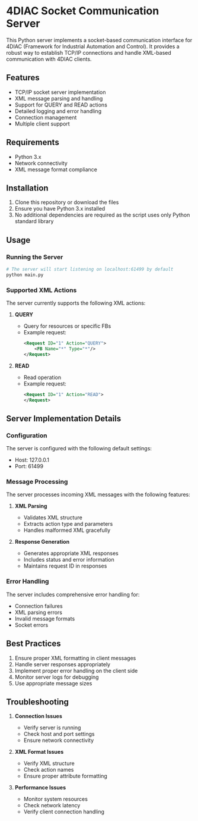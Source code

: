 # 4DIAC Socket Communication Server

This Python server implements a socket-based communication interface for 4DIAC (Framework for Industrial Automation and Control). It provides a robust way to establish TCP/IP connections and handle XML-based communication with 4DIAC clients.

## Features

- TCP/IP socket server implementation
- XML message parsing and handling
- Support for QUERY and READ actions
- Detailed logging and error handling
- Connection management
- Multiple client support

## Requirements

- Python 3.x
- Network connectivity
- XML message format compliance

## Installation

1. Clone this repository or download the files
2. Ensure you have Python 3.x installed
3. No additional dependencies are required as the script uses only Python standard library

## Usage

### Running the Server

```python
# The server will start listening on localhost:61499 by default
python main.py
```

### Supported XML Actions

The server currently supports the following XML actions:

1. **QUERY**
   - Query for resources or specific FBs
   - Example request:
     ```xml
     <Request ID="1" Action="QUERY">
         <FB Name="*" Type="*"/>
     </Request>
     ```

2. **READ**
   - Read operation
   - Example request:
     ```xml
     <Request ID="1" Action="READ">
     </Request>
     ```

## Server Implementation Details

### Configuration

The server is configured with the following default settings:
- Host: 127.0.0.1
- Port: 61499

### Message Processing

The server processes incoming XML messages with the following features:

1. **XML Parsing**
   - Validates XML structure
   - Extracts action type and parameters
   - Handles malformed XML gracefully

2. **Response Generation**
   - Generates appropriate XML responses
   - Includes status and error information
   - Maintains request ID in responses

### Error Handling

The server includes comprehensive error handling for:
- Connection failures
- XML parsing errors
- Invalid message formats
- Socket errors

## Best Practices

1. Ensure proper XML formatting in client messages
2. Handle server responses appropriately
3. Implement proper error handling on the client side
4. Monitor server logs for debugging
5. Use appropriate message sizes

## Troubleshooting

1. **Connection Issues**
   - Verify server is running
   - Check host and port settings
   - Ensure network connectivity

2. **XML Format Issues**
   - Verify XML structure
   - Check action names
   - Ensure proper attribute formatting

3. **Performance Issues**
   - Monitor system resources
   - Check network latency
   - Verify client connection handling
